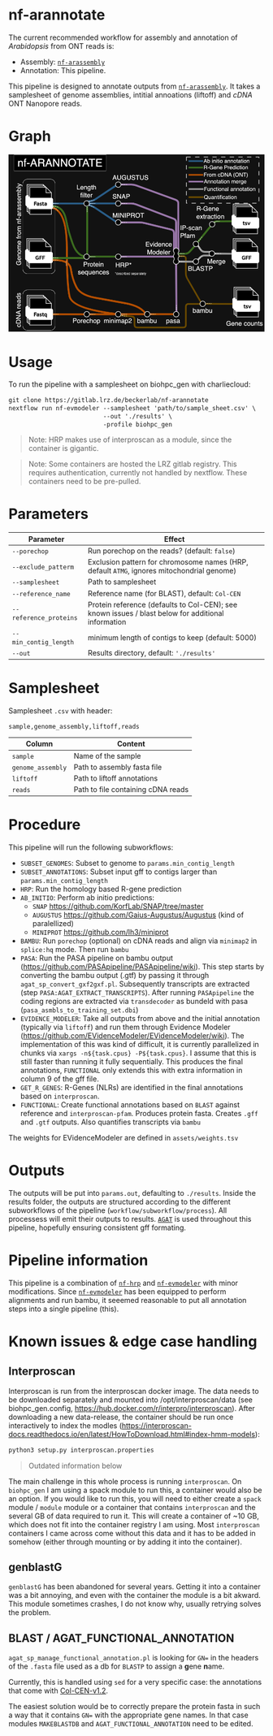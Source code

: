 # nf-arannotate

The current recommended workflow for assembly and annotation of _Arabidopsis_ from ONT reads is:

  * Assembly: [`nf-arassembly`](https://gitlab.lrz.de/beckerlab/nf-arassembly)
  * Annotation: This pipeline.

This pipeline is designed to annotate outputs from [`nf-arassembly`](https://gitlab.lrz.de/beckerlab/nf-arassembly).
It takes a samplesheet of genome assemblies, intitial annoations (liftoff) and *cDNA* ONT Nanopore reads.

# Graph

![Tubemap](nf-arannotate.tubes.png)

# Usage

To run the pipeline with a samplesheet on biohpc_gen with charliecloud:

```
git clone https://gitlab.lrz.de/beckerlab/nf-arannotate
nextflow run nf-evmodeler --samplesheet 'path/to/sample_sheet.csv' \
                          --out './results' \
                          -profile biohpc_gen
```

> Note: HRP makes use of interproscan as a module, since the container is gigantic.

> Note: Some containers are hosted the LRZ gitlab registry. This requires authentication, currently not handled by nextflow. These containers need to be pre-pulled.

# Parameters

| Parameter | Effect |
| --- | --- |
| `--porechop` | Run porechop on the reads? (default: `false`) |
| `--exclude_patterm` | Exclusion pattern for chromosome names (HRP, default `ATMG`, ignores mitochondrial genome) |
| `--samplesheet` | Path to samplesheet |
| `--reference_name` | Reference name (for BLAST), default: `Col-CEN` |
| `--reference_proteins` | Protein reference (defaults to Col-CEN); see known issues / blast below for additional information |
| `--min_contig_length` | minimum length of contigs to keep (default: 5000) |
| `--out` | Results directory, default: `'./results'` |

# Samplesheet

Samplesheet `.csv` with header:

```
sample,genome_assembly,liftoff,reads
```

| Column | Content |
| --- | --- |
| `sample` | Name of the sample |
| `genome_assembly` | Path to assembly fasta file |
| `liftoff` | Path to liftoff annotations |
| `reads` | Path to file containing cDNA reads |

# Procedure

This pipeline will run the following subworkflows:
  
  * `SUBSET_GENOMES`: Subset to genome to `params.min_contig_length`
  * `SUBSET_ANNOTATIONS`: Subset input gff to contigs larger than `params.min_contig_length`
  * `HRP`: Run the homology based R-gene prediction
  * `AB_INITIO`: Perform ab initio predictions:
    - `SNAP` https://github.com/KorfLab/SNAP/tree/master
    - `AUGUSTUS` https://github.com/Gaius-Augustus/Augustus (kind of paralellized)
    - `MINIPROT` https://github.com/lh3/miniprot
  * `BAMBU`: Run `porechop` (optional) on cDNA reads and align via `minimap2` in `splice:hq` mode. Then run `bambu`
  * `PASA`: Run the PASA pipeline on bambu output (https://github.com/PASApipeline/PASApipeline/wiki). This step starts by converting the bambu output (.gtf) by passing it through `agat_sp_convert_gxf2gxf.pl`. Subsequently transcripts are extracted (step `PASA:AGAT_EXTRACT_TRANSCRIPTS`). After running `PASApipeline` the coding regions are extracted via `transdecoder` as bundeld with pasa (`pasa_asmbls_to_training_set.dbi`)
  * `EVIDENCE_MODELER`: Take all outputs from above and the initial annotation (typically via `liftoff`) and run them through Evidence Modeler (https://github.com/EVidenceModeler/EVidenceModeler/wiki). The implementation of this was kind of difficult, it is currently parallelized in chunks via `xargs -n${task.cpus} -P${task.cpus}`. I assume that this is still faster than running it fully sequentially. This produces the final annotations, `FUNCTIONAL` only extends this with extra information in column 9 of the gff file.
  * `GET_R_GENES`: R-Genes (NLRs) are identified in the final annotations based on `interproscan`.
  * `FUNCTIONAL`: Create functional annotations based on `BLAST` against reference and `interproscan-pfam`. Produces protein fasta. Creates `.gff` and `.gtf` outputs. Also quantifies transcripts via `bambu`

The weights for EVidenceModeler are defined in `assets/weights.tsv`

# Outputs

The outputs will be put into `params.out`, defaulting to `./results`. Inside the results folder, the outputs are structured according to the different subworkflows of the pipeline (`workflow/subworkflow/process`). 
All processess will emit their outputs to results.
[`AGAT`](https://github.com/NBISweden/AGAT/) is used throughout this pipeline, hopefully ensuring consistent gff formating.

# Pipeline information 

This pipeline is a combination of [`nf-hrp`](https://gitlab.lrz.de/beckerlab/nf-hrp) and [`nf-evmodeler`](https://gitlab.lrz.de/beckerlab/nf-evmodeler) with minor modifications.
Since [`nf-evmodeler`](https://gitlab.lrz.de/beckerlab/nf-evmodeler) has been equipped to perform alignments and run bambu, it seeemed reasonable to put all annotation steps into a single pipeline (this).

# Known issues & edge case handling

## Interproscan

Interproscan is run from the interproscan docker image.
The data needs to be downloaded separately and mounted into /opt/interproscan/data (see biohpc_gen.config, https://hub.docker.com/r/interpro/interproscan).
After downloading a new data-release, the container should be run once interactively to index the modles (https://interproscan-docs.readthedocs.io/en/latest/HowToDownload.html#index-hmm-models):

```bash
python3 setup.py interproscan.properties
```

> Outdated information below

The main challenge in this whole process is running `interproscan`. On `biohpc_gen` I am using a spack module to run this, a container would also be an option.
If you would like to run this, you will need to either create a `spack` module / `module` module or a container that contains `interproscan` and the several GB of data required to run it.
This will create a container of ~10 GB, which does not fit into the container registry I am using. Most `interproscan` containers I came across come without this data and it has to be added in somehow (either through mounting or by adding it into the container).

## genblastG

`genblastG` has been abandoned for several years. Getting it into a container was a bit annoying, and even with the container the module is a bit akward.
This module sometimes crashes, I do not know why, usually retrying solves the problem.

## BLAST / AGAT_FUNCTIONAL_ANNOTATION

`agat_sp_manage_functional_annotation.pl` is looking for `GN=` in the headers of the `.fasta` file used as a db for `BLASTP` to assign a **g**ene **n**ame.

Currently, this is handled using `sed` for a very specific case: the annotations that come with [Col-CEN-v1.2](https://github.com/schatzlab/Col-CEN).

The easiest solution would be to correctly prepare the protein fasta in such a way that it contains `GN=` with the appropriate gene names. In that case modules `MAKEBLASTDB` and `AGAT_FUNCTIONAL_ANNOTATION` need to be edited.